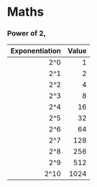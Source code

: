 # Maths
### Power of 2,
| Exponentiation  | Value       |
|----------------:|------------:|
| 2^0             |          1  |
| 2^1             |          2  |
| 2^2             |          4  |
| 2^3             |          8  |
| 2^4             |          16 |
| 2^5             |          32 |
| 2^6             |          64 |
| 2^7             |          128 |
| 2^8             |          256 |
| 2^9             |          512 |
| 2^10             |          1024 |